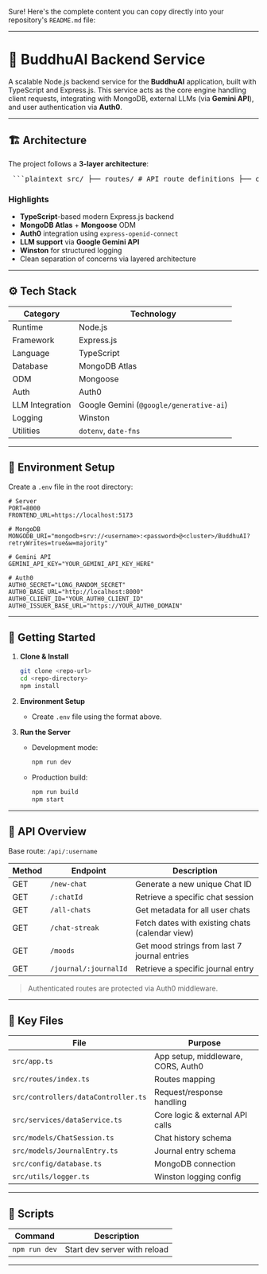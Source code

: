 Sure! Here's the complete content you can copy directly into your repository's `README.md` file:

---

# 🧠 BuddhuAI Backend Service

A scalable Node.js backend service for the **BuddhuAI** application, built with TypeScript and Express.js. This service acts as the core engine handling client requests, integrating with MongoDB, external LLMs (via **Gemini API**), and user authentication via **Auth0**.

---

## 🏗️ Architecture

The project follows a **3-layer architecture**:

<pre> ```plaintext src/ ├── routes/ # API route definitions ├── controllers/ # Request/response handling logic ├── services/ # Business/data logic & external API calls ├── models/ # Mongoose schemas for MongoDB ├── config/ # Database and environment config ├── utils/ # Logging and helpers ├── app.ts # Express app initialization ``` </pre>

### Highlights

- **TypeScript**-based modern Express.js backend
- **MongoDB Atlas** + **Mongoose** ODM
- **Auth0** integration using `express-openid-connect`
- **LLM support** via **Google Gemini API**
- **Winston** for structured logging
- Clean separation of concerns via layered architecture

---

## ⚙️ Tech Stack

| Category        | Technology                              |
| --------------- | --------------------------------------- |
| Runtime         | Node.js                                 |
| Framework       | Express.js                              |
| Language        | TypeScript                              |
| Database        | MongoDB Atlas                           |
| ODM             | Mongoose                                |
| Auth            | Auth0                                   |
| LLM Integration | Google Gemini (`@google/generative-ai`) |
| Logging         | Winston                                 |
| Utilities       | `dotenv`, `date-fns`                    |

---

## 🔐 Environment Setup

Create a `.env` file in the root directory:

```dotenv
# Server
PORT=8000
FRONTEND_URL=https://localhost:5173

# MongoDB
MONGODB_URI="mongodb+srv://<username>:<password>@<cluster>/BuddhuAI?retryWrites=true&w=majority"

# Gemini API
GEMINI_API_KEY="YOUR_GEMINI_API_KEY_HERE"

# Auth0
AUTH0_SECRET="LONG_RANDOM_SECRET"
AUTH0_BASE_URL="http://localhost:8000"
AUTH0_CLIENT_ID="YOUR_AUTH0_CLIENT_ID"
AUTH0_ISSUER_BASE_URL="https://YOUR_AUTH0_DOMAIN"
```

---

## 🚀 Getting Started

1. **Clone & Install**

   ```bash
   git clone <repo-url>
   cd <repo-directory>
   npm install
   ```

2. **Environment Setup**

   - Create `.env` file using the format above.

3. **Run the Server**

   - Development mode:

     ```bash
     npm run dev
     ```

   - Production build:
     ```bash
     npm run build
     npm start
     ```

---

## 📡 API Overview

Base route: `/api/:username`

| Method | Endpoint              | Description                                     |
| ------ | --------------------- | ----------------------------------------------- |
| GET    | `/new-chat`           | Generate a new unique Chat ID                   |
| GET    | `/:chatId`            | Retrieve a specific chat session                |
| GET    | `/all-chats`          | Get metadata for all user chats                 |
| GET    | `/chat-streak`        | Fetch dates with existing chats (calendar view) |
| GET    | `/moods`              | Get mood strings from last 7 journal entries    |
| GET    | `/journal/:journalId` | Retrieve a specific journal entry               |

> Authenticated routes are protected via Auth0 middleware.

---

## 📁 Key Files

| File                                | Purpose                            |
| ----------------------------------- | ---------------------------------- |
| `src/app.ts`                        | App setup, middleware, CORS, Auth0 |
| `src/routes/index.ts`               | Routes mapping                     |
| `src/controllers/dataController.ts` | Request/response handling          |
| `src/services/dataService.ts`       | Core logic & external API calls    |
| `src/models/ChatSession.ts`         | Chat history schema                |
| `src/models/JournalEntry.ts`        | Journal entry schema               |
| `src/config/database.ts`            | MongoDB connection                 |
| `src/utils/logger.ts`               | Winston logging config             |

---

## 🧪 Scripts

| Command       | Description                  |
| ------------- | ---------------------------- |
| `npm run dev` | Start dev server with reload |

---
